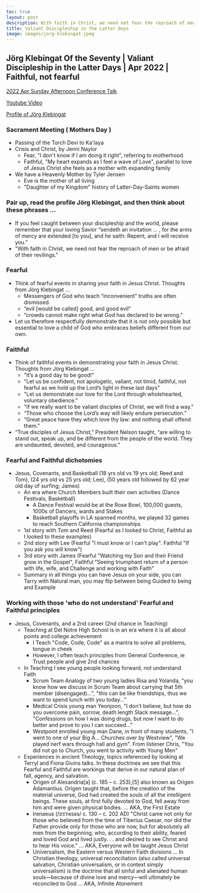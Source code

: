 ```yaml
---
toc: true
layout: post
description: With faith in Christ, we need not fear the reproach of men or be afraid of their revilings.
title: Valiant Discipleship in the Latter Days
image: images/jorg-klebingat.jpeg
---
```


## Jörg Klebingat Of the Seventy | Valiant Discipleship in the Latter Days | Apr 2022 | Faithful, not fearful

[2022 Apr Sunday Afternoon Conference Talk](https://www.churchofjesuschrist.org/study/general-conference/2022/04/53klebingat?lang=eng)

[Youtube Video](https://www.youtube.com/watch?v=HBv8FCzGBNQ)

[Profile of Jörg Klebingat](https://newsroom.churchofjesuschrist.org/article/elder-j%C3%B6rg-klebingat#:~:text=Elder%20J%C3%B6rg%20Klebingat%20was%20sustained,August%202014%20to%20August%202016.)

### Sacrament Meeting ( Mothers Day )
* Passing of the Torch Devi to Ka'laya
* Crisis and Christ, by Jenni Naylor
    * Fear, "I don't know if I am doing it right", referring to motherhood 
    * Faithful, "My heart expands as I feel a wave of Love", parallel to love of Jesus Christ she feels as a mother with expanding family
* We have a Heavenly Mother by Tyler Jensen
    * Eve is the mother of all living
    * "Daughter of my Kingdom" history of Latter-Day-Saints women

### Pair up, read the profile Jörg Klebingat, and then think about these phrases ...
* If you feel caught between your discipleship and the world, please remember that your loving Savior “sendeth an invitation … , for the arms of mercy are extended [to you], and he saith: Repent, and I will receive you.”
* "With faith in Christ, we need not fear the reproach of men or be afraid of their revilings."


### Fearful
* Think of fearful events in sharing your faith in Jesus Christ.  Thoughts from Jörg Klebingat ...
    * Messengers of God who teach “inconvenient” truths are often dismissed.
    * “evil [would be called] good, and good evil”
    * “crowds cannot make right what God has declared to be wrong.”
* Let us therefore respectfully demonstrate that it is not only possible but essential to love a child of God who embraces beliefs different from our own.


### Faithful
* Think of faithful events in demonstrating your faith in Jesus Christ.  Thoughts from Jörg Klebingat ...
    * "It’s a good day to be good!"
    * "Let us be confident, not apologetic, valiant, not timid, faithful, not fearful as we hold up the Lord’s light in these last days"
    * "Let us demonstrate our love for the Lord through wholehearted, voluntary obedience."
    * "If we really want to be valiant disciples of Christ, we will find a way."
    * “Those who choose the Lord’s way will likely endure persecution.”
    * “Great peace have they which love thy law: and nothing shall offend them.”
* “True disciples of Jesus Christ,” President Nelson taught, “are willing to stand out, speak up, and be different from the people of the world. They are undaunted, devoted, and courageous.”

### Fearful and Faithful dichotomies
* Jesus, Covenants, and Basketball (18 yrs old vs 19 yrs old; Reed and Tom), (24 yrs old vs 25 yrs old; Lee), (50 years old followed by 62 year old day of surfing; James)
    * An era where Church Members built their own activities (Dance Festivals, Basketball)
        * A Dance Festival would be at the Rose Bowl, 100,000 guests, 1000s of Dancers, wards and Stakes
        * Basketball playoffs in LA spanned months, we played 32 games to reach Southern California championships
    * 1st story with Tom and Reed (Fearful as I looked to Christ, Faithful as I looked to these examples)
    * 2nd story with Lee (Fearful "I must know or I can't play".  Faithful "If you ask you will know")
    * 3rd story with James (Fearful "Watching my Son and their Friend grow in the Gospel", Faithful "Seeing triumphant return of a person with life, wife, and Challenge and working with Faith"
    * Summary in all things you can have Jesus on your side, you can Tarry with Natural man, you may flip between being Guided to being and Example

### Working with those 'who do not understand' Fearful and Faithful principles
* Jesus, Covenants, and a 2nd career (2nd chance in Teaching)
    * Teaching at Del Notre High School is in an era where it is all about points and college achievement
        * I Teach "Code, Code, Code" as a mantra to solve all problems, tongue in cheek
        * However, I often teach principles from General Conference, ie Trust people and give 2nd chances
    * In Teaching I see young people looking forward, not understand Faith
        * Scrum Team Analogy of two young ladies Risa and Yolanda, "you know how we discuss in Scrum Team about carrying that 5th member (disengaged)...", "this can be like friendships, thus we want to spend lunch with you today..."
        * Medical Crisis young man Yeonjoon, "I don't believe, but how do you overcome pain, sorrow, death length Slack message...", "Confessions on how I was doing drugs, but now I want to do better and prove to you I can succeed..."
        * Westpoint enrolled young man Dane, in front of many students, "I went to one of your Big A... Churches over by Westview",  "We played nerf wars through hall and gym".  From listener Chris, "You did not go to Church, you went to activity with Young Men"
    * Experiences in ancient Theology, topics referenced by looking at Terryl and Fiona Givins talks.  In these doctrines we see that this Fearful and Faithful are workings that derive in our natural plan of fall, agency, and salvation.
        * Origen of Alexandria[a] (c. 185 – c. 253),[5] also known as Origen Adamantius. Origen taught that, before the creation of the material universe, God had created the souls of all the intelligent beings. These souls, at first fully devoted to God, fell away from him and were given physical bodies.  ... AKA, the First Estate
        * Irenaeus (/ɪrɪˈneɪəs/ c. 130 – c. 202 AD) "Christ came not only for those who believed from the time of Tiberius Caesar, nor did the Father provide only for those who are now, but for absolutely all men from the beginning, who, according to their ability, feared and loved God and lived justly. . . and desired to see Christ and to hear His voice."  ... AKA, Everyone will be taught Jesus Christ
        * Universalism, the Eastern versus Western Faith divisions ... In Christian theology, universal reconciliation (also called universal salvation, Christian universalism, or in context simply universalism) is the doctrine that all sinful and alienated human souls—because of divine love and mercy—will ultimately be reconciled to God ...   AKA, Infinite Atonement
        


